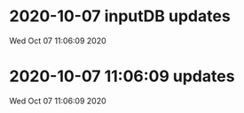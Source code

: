 
# 2020-10-07 inputDB updates 
 Wed Oct 07 11:06:09 2020 


# 2020-10-07 11:06:09 updates 
 Wed Oct 07 11:06:09 2020 

